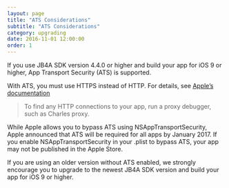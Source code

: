 ```yaml
---
layout: page
title: "ATS Considerations"
subtitle: "ATS Considerations"
category: upgrading
date: 2016-11-01 12:00:00
order: 1
---
```


If you use JB4A SDK version 4.4.0 or higher and build your app for iOS 9 or higher, App Transport Security (ATS) is supported.


With ATS, you must use HTTPS instead of HTTP. For details, see [Apple’s documentation](https://developer.apple.com/library/content/documentation/General/Reference/InfoPlistKeyReference/Articles/CocoaKeys.html#//apple_ref/doc/uid/TP40009251-SW35)


> To find any HTTP connections to your app, run a proxy debugger, such as Charles proxy.


While Apple allows you to bypass ATS using NSAppTransportSecurity, Apple announced that ATS will be required for all apps by January 2017. If you enable NSAppTransportSecurity in your .plist to bypass ATS, your app may not be published in the Apple Store.


If you are using an older version without ATS enabled, we strongly encourage you to upgrade to the newest JB4A SDK version and build your app for iOS 9 or higher.